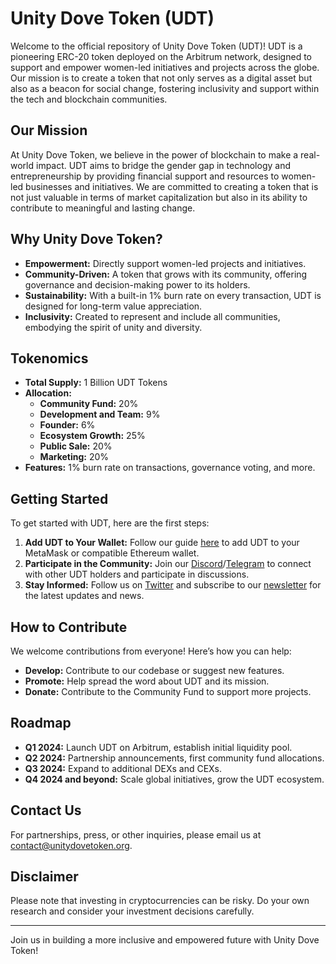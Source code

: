 # Unity Dove Token (UDT)

Welcome to the official repository of Unity Dove Token (UDT)! UDT is a pioneering ERC-20 token deployed on the Arbitrum network, designed to support and empower women-led initiatives and projects across the globe. Our mission is to create a token that not only serves as a digital asset but also as a beacon for social change, fostering inclusivity and support within the tech and blockchain communities.

## Our Mission

At Unity Dove Token, we believe in the power of blockchain to make a real-world impact. UDT aims to bridge the gender gap in technology and entrepreneurship by providing financial support and resources to women-led businesses and initiatives. We are committed to creating a token that is not just valuable in terms of market capitalization but also in its ability to contribute to meaningful and lasting change.

## Why Unity Dove Token?

- **Empowerment:** Directly support women-led projects and initiatives.
- **Community-Driven:** A token that grows with its community, offering governance and decision-making power to its holders.
- **Sustainability:** With a built-in 1% burn rate on every transaction, UDT is designed for long-term value appreciation.
- **Inclusivity:** Created to represent and include all communities, embodying the spirit of unity and diversity.

## Tokenomics

- **Total Supply:** 1 Billion UDT Tokens
- **Allocation:**
  - **Community Fund:** 20%
  - **Development and Team:** 9%
  - **Founder:** 6%
  - **Ecosystem Growth:** 25%
  - **Public Sale:** 20%
  - **Marketing:** 20%
- **Features:** 1% burn rate on transactions, governance voting, and more.

## Getting Started

To get started with UDT, here are the first steps:

1. **Add UDT to Your Wallet:** Follow our guide [here](#) to add UDT to your MetaMask or compatible Ethereum wallet.
2. **Participate in the Community:** Join our [Discord](#)/[Telegram](#) to connect with other UDT holders and participate in discussions.
3. **Stay Informed:** Follow us on [Twitter](#) and subscribe to our [newsletter](#) for the latest updates and news.

## How to Contribute

We welcome contributions from everyone! Here’s how you can help:

- **Develop:** Contribute to our codebase or suggest new features.
- **Promote:** Help spread the word about UDT and its mission.
- **Donate:** Contribute to the Community Fund to support more projects.

## Roadmap

- **Q1 2024:** Launch UDT on Arbitrum, establish initial liquidity pool.
- **Q2 2024:** Partnership announcements, first community fund allocations.
- **Q3 2024:** Expand to additional DEXs and CEXs.
- **Q4 2024 and beyond:** Scale global initiatives, grow the UDT ecosystem.

## Contact Us

For partnerships, press, or other inquiries, please email us at [contact@unitydovetoken.org](mailto:contact@unitydovetoken.com).

## Disclaimer

Please note that investing in cryptocurrencies can be risky. Do your own research and consider your investment decisions carefully.

---

Join us in building a more inclusive and empowered future with Unity Dove Token!

